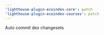 ```yaml
---
'lighthouse-plugin-ecoindex-core': patch
'lighthouse-plugin-ecoindex-courses': patch
---
```


Auto commit des changesets
